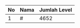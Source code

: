 | No | Nama            | Jumlah Level |
|----|-----------------|--------------|
| 1  | #    |    4652        |
